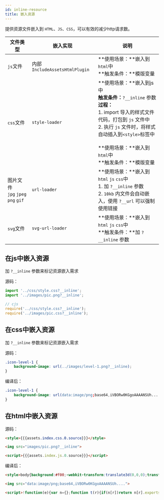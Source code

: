 ```yaml
---
id: inline-resource
title: 嵌入资源
---
```


提供资源文件嵌入到 `HTML`、`JS`、`CSS`，可以有效的减少http请求数。


| 文件类型 | 嵌入实现 | 说明 |
| --- | --- | --- |
| `js`文件 | 内部 `IncludeAssetsHtmlPlugin` | **使用场景：**嵌入到`html`中<br>**触发条件：**模版变量 |
| `css`文件 | `style-loader` | **使用场景：**嵌入到js中<br>**触发条件：**`?__inline` 参数<br>**过程：**<br>1. import 导入的样式文件代码，打包到 `js` 文件中<br>2. 执行 `js` 文件时，将样式自动插入到`<style>`标签中<br><br>**使用场景：**嵌入到`html`中<br>**触发条件：**模版变量 |
| 图片文件<br>`jpg` `jpeg` `png` `gif` | `url-loader` | **使用场景：**嵌入到`html` `js` `css`中<br>1. 加 `?__inline` 参数<br>2. `10kb` 内文件会自动嵌入，使用 `?__url` 可以强制使用链接 |
| `svg`文件 | `svg-url-loader` | **使用场景：**嵌入到`html` `js` `css`中<br>**触发条件：**加 `?__inline` 参数 |



## 在js中嵌入资源

加 `?__inline` 参数来标记资源嵌入需求


源码：
```js
import '../css/style.css?__inline';
import '../images/pic.png?__inline';

// cjs
require('../css/style.css?__inline');
require('../images/pic.css?__inline');
```


## 在css中嵌入资源

加 `?__inline` 参数来标记资源嵌入需求

源码：
```css
.icon-level-1 {
    background-image: url(../images/level-1.png?__inline);
}
```

编译后：
```css
.icon-level-1 {
    background-image: url(data:image/png;base64,iVBORw0KGgoAAAANSUh....);
}
```

## 在html中嵌入资源


源码：
```html
<style>{{{assets.index.css.0.source}}}</style>

<img src="images/pic.png?__inline">

<script>{{{assets.index.js.0.source}}}</script>
```


编译后：
```html
<style>body{background:#f00;-webkit-transform:translate3d(0,0,0);transform:translate3d(0,0,0);box-sizing:border-box;}</style>

<img src="data:image/png;base64,iVBORw0KGgoAAAANSUh....">

<script>!function(e){var n={};function t(r){if(n[r])return n[r].exports;var o=n[r]={i:r,l:!1,exports:{}};/* more code ...*/}});</script>
```

